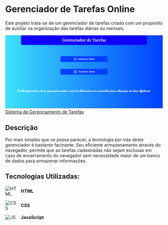 
# Gerenciador de Tarefas Online

Este projeto trata-se de um gerenciador de tarefas criado com um propósito de auxiliar na organização das tarefas diárias ou mensais.

<img src="./Public/Img-Readme/Pagina_Inicial.png" alt="pagina-inicial">
<a href="https://lista-de-tarefas-chi-seven.vercel.app/">Sistema de Gerenciamento de Tarefas</a>

## Descrição

Por mais simples que se possa parecer, a tecnologia por trás deste gerenciador é bastante facinante. Seu eficiente armazenamento através do navegador, permite que as tarefas cadastradas não sejam exclusas em caso de encerramento do navegador sem necessidade maior de um banco de dados para armazenar informações.

## Tecnologias Utilizadas:

<ul style="list-style: none; padding: 0; margin-bottom: 30px;">
  <li style="display: flex; align-items: center; margin-bottom: 12px;">
    <img src="https://user-images.githubusercontent.com/25181517/192158954-f88b5814-d510-4564-b285-dff7d6400dad.png" alt="HTML" width="40" style="margin-right: 10px;">
    <strong>HTML</strong>
  </li>
  <li style="display: flex; align-items: center; margin-bottom: 12px;">
    <img src="https://user-images.githubusercontent.com/25181517/183898674-75a4a1b1-f960-4ea9-abcb-637170a00a75.png" alt="CSS" width="40" style="margin-right: 10px;">
    <strong>CSS</strong>
  </li>
  <li style="display: flex; align-items: center; margin-bottom: 12px;">
    <img src="https://user-images.githubusercontent.com/25181517/117447155-6a868a00-af3d-11eb-9cfe-245df15c9f3f.png" alt="JS" width="40" style="margin-right: 10px;">
    <strong>JavaScript</strong>
  </li>
</ul>
